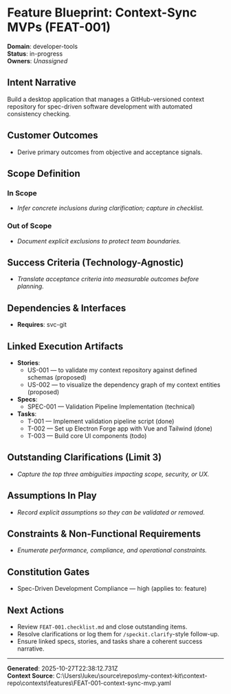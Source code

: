 # Feature Blueprint: Context-Sync MVPs (FEAT-001)

**Domain**: developer-tools  
**Status**: in-progress  
**Owners**: _Unassigned_

## Intent Narrative
Build a desktop application that manages a GitHub-versioned context repository for spec-driven software development with automated consistency checking.

## Customer Outcomes
- Derive primary outcomes from objective and acceptance signals.

## Scope Definition
### In Scope
- _Infer concrete inclusions during clarification; capture in checklist._
### Out of Scope
- _Document explicit exclusions to protect team boundaries._

## Success Criteria (Technology-Agnostic)
- _Translate acceptance criteria into measurable outcomes before planning._

## Dependencies & Interfaces
- **Requires**: svc-git

## Linked Execution Artifacts
- **Stories**:
	- US-001 — to validate my context repository against defined schemas (proposed)
	- US-002 — to visualize the dependency graph of my context entities (proposed)
- **Specs**:
	- SPEC-001 — Validation Pipeline Implementation (technical)
- **Tasks**:
	- T-001 — Implement validation pipeline script (done)
	- T-002 — Set up Electron Forge app with Vue and Tailwind (done)
	- T-003 — Build core UI components (todo)

## Outstanding Clarifications (Limit 3)
- _Capture the top three ambiguities impacting scope, security, or UX._

## Assumptions In Play
- _Record explicit assumptions so they can be validated or removed._

## Constraints & Non-Functional Requirements
- _Enumerate performance, compliance, and operational constraints._

## Constitution Gates
- Spec-Driven Development Compliance — high (applies to: feature)

## Next Actions
- Review `FEAT-001.checklist.md` and close outstanding items.
- Resolve clarifications or log them for `/speckit.clarify`-style follow-up.
- Ensure linked specs, stories, and tasks share a coherent success narrative.

---

**Generated**: 2025-10-27T22:38:12.731Z  
**Context Source**: C:\Users\lukeu\source\repos\my-context-kit\context-repo\contexts\features\FEAT-001-context-sync-mvp.yaml
